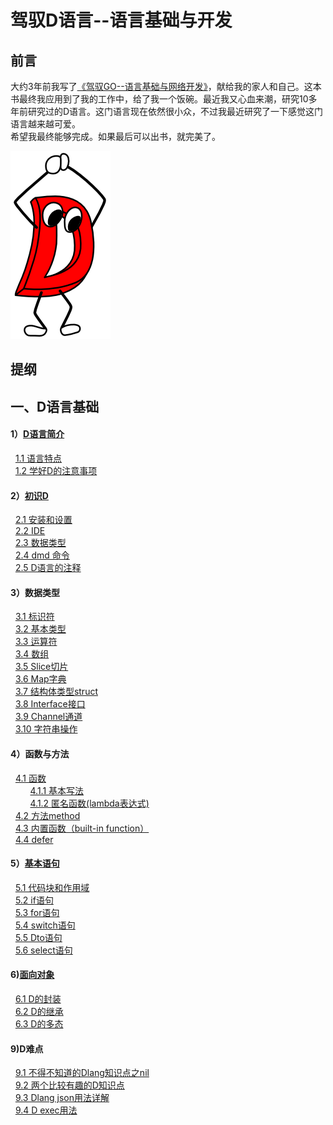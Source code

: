 # 驾驭D语言--语言基础与开发
## 前言
  大约3年前我写了[《驾驭GO--语言基础与网络开发》](https://github.com/sunnygocms/gobook)，献给我的家人和自己。这本书最终我应用到了我的工作中，给了我一个饭碗。最近我又心血来潮，研究10多年前研究过的D语言。这门语言现在依然很小众，不过我最近研究了一下感觉这门语言越来越可爱。<br />希望我最终能够完成。如果最后可以出书，就完美了。

![Dlang](./D_lang_base/D.png)

## 提纲
## 一、D语言基础 
#### 1）[D语言简介](./D_lang_base/01.md) 
&nbsp;&nbsp;[1.1 语言特点](./D_lang_base/01.1.md)<br />
&nbsp;&nbsp;[1.2 学好D的注意事项](./D_lang_base/01.2.md)<br />
#### 2）[初识D](./D_lang_base/02.md)
&nbsp;&nbsp;[2.1 安装和设置](./D_lang_base/02.1.md) <br />
&nbsp;&nbsp;[2.2 IDE](./D_lang_base/02.2.md)<br />
&nbsp;&nbsp;[2.3 数据类型](./D_lang_base/02.3.md)<br />
&nbsp;&nbsp;[2.4 dmd 命令](./D_lang_base/02.4.md)<br />
&nbsp;&nbsp;[2.5 D语言的注释](./D_lang_base/02.5.md)<br />
#### 3）数据类型
&nbsp;&nbsp;[3.1 标识符](./D_lang_base/03.1.md) <br />
&nbsp;&nbsp;[3.2 基本类型](./D_lang_base/03.2.md)<br />
&nbsp;&nbsp;[3.3 运算符](./D_lang_base/03.3.md)<br />
&nbsp;&nbsp;[3.4 数组](./D_lang_base/03.4.md)<br />
&nbsp;&nbsp;[3.5 Slice切片](./D_lang_base/03.5.md)<br />
&nbsp;&nbsp;[3.6 Map字典](./D_lang_base/03.6.md)<br />
&nbsp;&nbsp;[3.7 结构体类型struct](./D_lang_base/03.7.md)<br />
&nbsp;&nbsp;[3.8 Interface接口](./D_lang_base/03.8.md)<br />
&nbsp;&nbsp;[3.9 Channel通道](./D_lang_base/03.9.md)<br />
&nbsp;&nbsp;[3.10 字符串操作](./D_lang_base/03.10.md)<br />
#### 4）函数与方法
&nbsp;&nbsp;[4.1 函数](./D_lang_base/04.1.md)<br />
&nbsp;&nbsp;&nbsp;&nbsp;&nbsp;&nbsp;&nbsp;&nbsp;[4.1.1 基本写法](./D_lang_base/04.1.1.md)<br />
&nbsp;&nbsp;&nbsp;&nbsp;&nbsp;&nbsp;&nbsp;&nbsp;[4.1.2 匿名函数(lambda表达式)](./D_lang_base/04.1.2.md)<br />
&nbsp;&nbsp;[4.2 方法method](./D_lang_base/04.2.md)<br />
&nbsp;&nbsp;[4.3 内置函数（built-in function）](./D_lang_base/04.3.md)<br />
&nbsp;&nbsp;[4.4 defer](./D_lang_base/04.4.md)<br />
#### 5）[基本语句](./D_lang_base/05.md) 
&nbsp;&nbsp;[5.1 代码块和作用域](./D_lang_base/05.1.md)<br />
&nbsp;&nbsp;[5.2 if语句](./D_lang_base/05.2.md)<br />
&nbsp;&nbsp;[5.3 for语句](./D_lang_base/05.3.md)<br />
&nbsp;&nbsp;[5.4 switch语句](./D_lang_base/05.4.md)<br />
&nbsp;&nbsp;[5.5 Dto语句](./D_lang_base/05.5.md)<br />
&nbsp;&nbsp;[5.6 select语句](./D_lang_base/05.6.md)<br />
#### 6)[面向对象](./D_lang_base/06.md) <br />
&nbsp;&nbsp;[6.1 D的封装](./D_lang_base/06.1.md)<br />
&nbsp;&nbsp;[6.2 D的继承](./D_lang_base/06.2.md)<br />
&nbsp;&nbsp;[6.3 D的多态](./D_lang_base/06.3.md)<br />
#### 9)D难点
&nbsp;&nbsp;[9.1 不得不知道的Dlang知识点之nil](./D_lang_base/09.1.1.md)<br />
&nbsp;&nbsp;[9.2 两个比较有趣的D知识点](./D_lang_base/09.1.2.md)<br />
&nbsp;&nbsp;[9.3 Dlang json用法详解](./D_lang_base/09.1.3.md)<br />
&nbsp;&nbsp;[9.4 D exec用法](./D_lang_base/09.1.4.md)<br />

